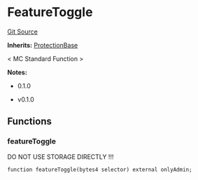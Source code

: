 # FeatureToggle
[Git Source](https://github.com/metacontract/mc/blob/main/src/std/functions/protected/FeatureToggle.sol)

**Inherits:**
[ProtectionBase](../protection/ProtectionBase.sol/abstract.ProtectionBase.md)

< MC Standard Function >

**Notes:**
- 0.1.0

- v0.1.0


## Functions
### featureToggle

DO NOT USE STORAGE DIRECTLY !!!


```solidity
function featureToggle(bytes4 selector) external onlyAdmin;
```

